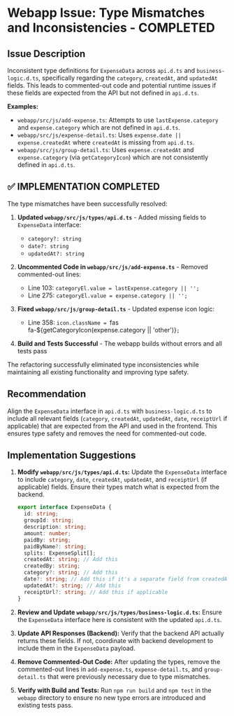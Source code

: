 # Webapp Issue: Type Mismatches and Inconsistencies - COMPLETED

## Issue Description

Inconsistent type definitions for `ExpenseData` across `api.d.ts` and `business-logic.d.ts`, specifically regarding the `category`, `createdAt`, and `updatedAt` fields. This leads to commented-out code and potential runtime issues if these fields are expected from the API but not defined in `api.d.ts`.

**Examples:**
*   `webapp/src/js/add-expense.ts`: Attempts to use `lastExpense.category` and `expense.category` which are not defined in `api.d.ts`.
*   `webapp/src/js/expense-detail.ts`: Uses `expense.date || expense.createdAt` where `createdAt` is missing from `api.d.ts`.
*   `webapp/src/js/group-detail.ts`: Uses `expense.createdAt` and `expense.category` (via `getCategoryIcon`) which are not consistently defined in `api.d.ts`.

## ✅ IMPLEMENTATION COMPLETED

The type mismatches have been successfully resolved:

1. **Updated `webapp/src/js/types/api.d.ts`** - Added missing fields to `ExpenseData` interface:
   - `category?: string`
   - `date?: string`
   - `updatedAt?: string`

2. **Uncommented Code in `webapp/src/js/add-expense.ts`** - Removed commented-out lines:
   - Line 103: `categoryEl.value = lastExpense.category || '';`
   - Line 275: `categoryEl.value = expense.category || '';`

3. **Fixed `webapp/src/js/group-detail.ts`** - Updated expense icon logic:
   - Line 358: `icon.className = `fas fa-${getCategoryIcon(expense.category || 'other')}`;`

4. **Build and Tests Successful** - The webapp builds without errors and all tests pass

The refactoring successfully eliminated type inconsistencies while maintaining all existing functionality and improving type safety.

## Recommendation

Align the `ExpenseData` interface in `api.d.ts` with `business-logic.d.ts` to include all relevant fields (`category`, `createdAt`, `updatedAt`, `date`, `receiptUrl` if applicable) that are expected from the API and used in the frontend. This ensures type safety and removes the need for commented-out code.

## Implementation Suggestions

1.  **Modify `webapp/src/js/types/api.d.ts`:**
    Update the `ExpenseData` interface to include `category`, `date`, `createdAt`, `updatedAt`, and `receiptUrl` (if applicable) fields. Ensure their types match what is expected from the backend.

    ```typescript
    export interface ExpenseData {
      id: string;
      groupId: string;
      description: string;
      amount: number;
      paidBy: string;
      paidByName?: string;
      splits: ExpenseSplit[];
      createdAt: string; // Add this
      createdBy: string;
      category?: string; // Add this
      date?: string; // Add this if it's a separate field from createdAt
      updatedAt?: string; // Add this
      receiptUrl?: string; // Add this if applicable
    }
    ```

2.  **Review and Update `webapp/src/js/types/business-logic.d.ts`:**
    Ensure the `ExpenseData` interface here is consistent with the updated `api.d.ts`.

3.  **Update API Responses (Backend):**
    Verify that the backend API actually returns these fields. If not, coordinate with backend development to include them in the `ExpenseData` payload.

4.  **Remove Commented-Out Code:**
    After updating the types, remove the commented-out lines in `add-expense.ts`, `expense-detail.ts`, and `group-detail.ts` that were previously necessary due to type mismatches.

5.  **Verify with Build and Tests:**
    Run `npm run build` and `npm test` in the `webapp` directory to ensure no new type errors are introduced and existing tests pass.

